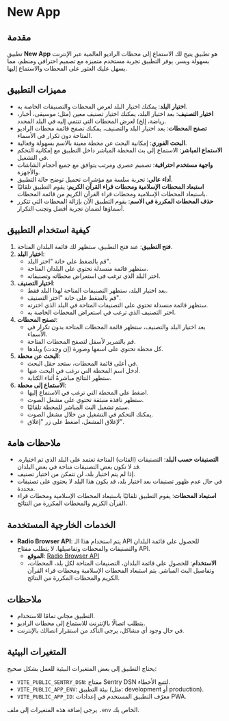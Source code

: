 # New App

## مقدمة

تطبيق **New App** هو تطبيق يتيح لك الاستماع إلى محطات الراديو العالمية عبر الإنترنت بسهولة ويسر. يوفر التطبيق تجربة مستخدم متميزة مع تصميم احترافي ومنظم، مما يسهل عليك العثور على المحطات والاستماع إليها.

## مميزات التطبيق

- **اختيار البلد**: يمكنك اختيار البلد لعرض المحطات والتصنيفات الخاصة به.
- **اختيار التصنيف**: بعد اختيار البلد، يمكنك اختيار تصنيف معين (مثل: موسيقى، أخبار، رياضة، إلخ) لعرض المحطات التي تنتمي إليه في البلد المحدد.
- **تصفح المحطات**: بعد اختيار البلد والتصنيف، يمكنك تصفح قائمة محطات الراديو المتاحة دون تكرار في الأسماء.
- **البحث الفوري**: إمكانية البحث عن محطة معينة بالاسم بسهولة وفعالية.
- **الاستماع المباشر**: الاستماع إلى بث المحطة المباشر داخل التطبيق مع إمكانية التحكم في التشغيل.
- **واجهة مستخدم احترافية**: تصميم عصري ومرتب يتوافق مع جميع أحجام الشاشات والأجهزة.
- **أداء عالي**: تجربة سلسة مع مؤشرات تحميل توضح حالة التطبيق.
- **استبعاد المحطات الإسلامية ومحطات قراء القرآن الكريم**: يقوم التطبيق تلقائيًا باستبعاد المحطات الإسلامية ومحطات قراء القرآن الكريم من قائمة المحطات.
- **حذف المحطات المكررة في الاسم**: يقوم التطبيق الآن بإزالة المحطات التي تتكرر أسماؤها لضمان تجربة أفضل وتجنب التكرار.

## كيفية استخدام التطبيق

1. **فتح التطبيق**: عند فتح التطبيق، ستظهر لك قائمة البلدان المتاحة.
2. **اختيار البلد**:
   - قم بالضغط على خانة "اختر البلد".
   - ستظهر قائمة منسدلة تحتوي على البلدان المتاحة.
   - اختر البلد الذي ترغب في استعراض محطاته وتصنيفاته.
3. **اختيار التصنيف**:
   - بعد اختيار البلد، ستظهر التصنيفات المتاحة لهذا البلد فقط.
   - قم بالضغط على خانة "اختر التصنيف".
   - ستظهر قائمة منسدلة تحتوي على التصنيفات المتاحة في البلد الذي اخترته.
   - اختر التصنيف الذي ترغب في استعراض المحطات الخاصة به.
4. **تصفح المحطات**:
   - بعد اختيار البلد والتصنيف، ستظهر قائمة المحطات المتاحة بدون تكرار في الأسماء.
   - قم بالتمرير لأسفل لتصفح المحطات المتاحة.
   - كل محطة تحتوي على اسمها وصورة (إن وجدت) وبلدها.
5. **البحث عن محطة**:
   - في أعلى قائمة المحطات، ستجد حقل البحث.
   - أدخل اسم المحطة التي ترغب في البحث عنها.
   - ستظهر النتائج مباشرةً أثناء الكتابة.
6. **الاستماع إلى محطة**:
   - اضغط على المحطة التي ترغب في الاستماع إليها.
   - ستظهر نافذة منبثقة تحتوي على مشغل الصوت.
   - سيتم تشغيل البث المباشر للمحطة تلقائيًا.
   - يمكنك التحكم في التشغيل من خلال مشغل الصوت.
   - لإغلاق المشغل، اضغط على زر "إغلاق".

## ملاحظات هامة

- **التصنيفات حسب البلد**: التصنيفات (الفئات) المتاحة تعتمد على البلد الذي تم اختياره. قد لا تكون بعض التصنيفات متاحة في بعض البلدان.
- إذا لم يتم اختيار بلد، لن تتمكن من اختيار تصنيف.
- في حال عدم ظهور تصنيفات بعد اختيار بلد، قد يكون هذا البلد لا يحتوي على تصنيفات محددة.
- **استبعاد المحطات**: يقوم التطبيق تلقائيًا باستبعاد المحطات الإسلامية ومحطات قراء القرآن الكريم والمحطات المكررة من النتائج.

## الخدمات الخارجية المستخدمة

- **Radio Browser API**: يتم استخدام هذا الـ API للحصول على قائمة البلدان والتصنيفات والمحطات وتفاصيلها. لا يتطلب مفتاح API.
  - **الموقع**: [Radio Browser API](https://www.radio-browser.info/)
  - **الاستخدام**: للحصول على قائمة البلدان، التصنيفات المتاحة لكل بلد، المحطات، وتفاصيل البث المباشر. يتم استبعاد المحطات الإسلامية ومحطات قراء القرآن الكريم والمحطات المكررة من النتائج.

## ملاحظات

- التطبيق مجاني تمامًا للاستخدام.
- يتطلب اتصالًا بالإنترنت للاستماع إلى محطات الراديو.
- في حال وجود أي مشاكل، يرجى التأكد من استقرار اتصالك بالإنترنت.

## المتغيرات البيئية

يحتاج التطبيق إلى بعض المتغيرات البيئية للعمل بشكل صحيح:

- `VITE_PUBLIC_SENTRY_DSN`: مفتاح Sentry DSN لتتبع الأخطاء.
- `VITE_PUBLIC_APP_ENV`: بيئة التطبيق (مثل: development أو production).
- `VITE_PUBLIC_APP_ID`: معرّف التطبيق المستخدم في إعدادات PWA.

يرجى إضافة هذه المتغيرات إلى ملف `.env` الخاص بك.